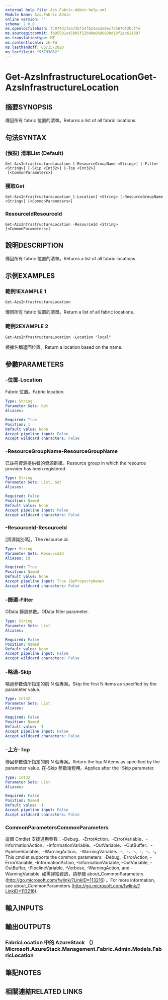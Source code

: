 ```yaml
---
external help file: Azs.Fabric.Admin-help.xml
Module Name: Azs.Fabric.Admin
online version: ''
schema: 2.0.0
ms.openlocfilehash: fc074d17ea73bf54f623ea3e8ec72567ef2bcffe
ms.sourcegitcommit: fb95591c45bb5f12b98e0690938d18f2ec611897
ms.translationtype: MT
ms.contentlocale: zh-TW
ms.lasthandoff: 03/15/2020
ms.locfileid: "93793862"
---
```

# <span data-ttu-id="25a33-101">Get-AzsInfrastructureLocation</span><span class="sxs-lookup"><span data-stu-id="25a33-101">Get-AzsInfrastructureLocation</span></span>

## <span data-ttu-id="25a33-102">摘要</span><span class="sxs-lookup"><span data-stu-id="25a33-102">SYNOPSIS</span></span>
<span data-ttu-id="25a33-103">傳回所有 fabric 位置的清單。</span><span class="sxs-lookup"><span data-stu-id="25a33-103">Returns a list of all fabric locations.</span></span>

## <span data-ttu-id="25a33-104">句法</span><span class="sxs-lookup"><span data-stu-id="25a33-104">SYNTAX</span></span>

### <span data-ttu-id="25a33-105"> (預設) 清單</span><span class="sxs-lookup"><span data-stu-id="25a33-105">List (Default)</span></span>
```
Get-AzsInfrastructureLocation [-ResourceGroupName <String>] [-Filter <String>] [-Skip <Int32>] [-Top <Int32>]
 [<CommonParameters>]
```

### <span data-ttu-id="25a33-106">獲取</span><span class="sxs-lookup"><span data-stu-id="25a33-106">Get</span></span>
```
Get-AzsInfrastructureLocation [-Location] <String> [-ResourceGroupName <String>] [<CommonParameters>]
```

### <span data-ttu-id="25a33-107">ResourceId</span><span class="sxs-lookup"><span data-stu-id="25a33-107">ResourceId</span></span>
```
Get-AzsInfrastructureLocation -ResourceId <String> [<CommonParameters>]
```

## <span data-ttu-id="25a33-108">說明</span><span class="sxs-lookup"><span data-stu-id="25a33-108">DESCRIPTION</span></span>
<span data-ttu-id="25a33-109">傳回所有 fabric 位置的清單。</span><span class="sxs-lookup"><span data-stu-id="25a33-109">Returns a list of all fabric locations.</span></span>

## <span data-ttu-id="25a33-110">示例</span><span class="sxs-lookup"><span data-stu-id="25a33-110">EXAMPLES</span></span>

### <span data-ttu-id="25a33-111">範例1</span><span class="sxs-lookup"><span data-stu-id="25a33-111">EXAMPLE 1</span></span>
```
Get-AzsInfrastructureLocation
```

<span data-ttu-id="25a33-112">傳回所有 fabric 位置的清單。</span><span class="sxs-lookup"><span data-stu-id="25a33-112">Return a list of all fabric locations.</span></span>

### <span data-ttu-id="25a33-113">範例2</span><span class="sxs-lookup"><span data-stu-id="25a33-113">EXAMPLE 2</span></span>
```
Get-AzsInfrastructureLocation -Location "local"
```

<span data-ttu-id="25a33-114">根據名稱返回位置。</span><span class="sxs-lookup"><span data-stu-id="25a33-114">Return a location based on the name.</span></span>

## <span data-ttu-id="25a33-115">參數</span><span class="sxs-lookup"><span data-stu-id="25a33-115">PARAMETERS</span></span>

### <span data-ttu-id="25a33-116">-位置</span><span class="sxs-lookup"><span data-stu-id="25a33-116">-Location</span></span>
<span data-ttu-id="25a33-117">Fabric 位置。</span><span class="sxs-lookup"><span data-stu-id="25a33-117">Fabric location.</span></span>

```yaml
Type: String
Parameter Sets: Get
Aliases:

Required: True
Position: 1
Default value: None
Accept pipeline input: False
Accept wildcard characters: False
```

### <span data-ttu-id="25a33-118">-ResourceGroupName</span><span class="sxs-lookup"><span data-stu-id="25a33-118">-ResourceGroupName</span></span>
<span data-ttu-id="25a33-119">已註冊資源提供者的資源群組。</span><span class="sxs-lookup"><span data-stu-id="25a33-119">Resource group in which the resource provider has been registered.</span></span>

```yaml
Type: String
Parameter Sets: List, Get
Aliases:

Required: False
Position: Named
Default value: None
Accept pipeline input: False
Accept wildcard characters: False
```

### <span data-ttu-id="25a33-120">-ResourceId</span><span class="sxs-lookup"><span data-stu-id="25a33-120">-ResourceId</span></span>
<span data-ttu-id="25a33-121">[資源識別碼]。</span><span class="sxs-lookup"><span data-stu-id="25a33-121">The resource id.</span></span>

```yaml
Type: String
Parameter Sets: ResourceId
Aliases: id

Required: True
Position: Named
Default value: None
Accept pipeline input: True (ByPropertyName)
Accept wildcard characters: False
```

### <span data-ttu-id="25a33-122">-篩選</span><span class="sxs-lookup"><span data-stu-id="25a33-122">-Filter</span></span>
<span data-ttu-id="25a33-123">OData 篩選參數。</span><span class="sxs-lookup"><span data-stu-id="25a33-123">OData filter parameter.</span></span>

```yaml
Type: String
Parameter Sets: List
Aliases:

Required: False
Position: Named
Default value: None
Accept pipeline input: False
Accept wildcard characters: False
```

### <span data-ttu-id="25a33-124">-略過</span><span class="sxs-lookup"><span data-stu-id="25a33-124">-Skip</span></span>
<span data-ttu-id="25a33-125">略過參數值所指定的前 N 個專案。</span><span class="sxs-lookup"><span data-stu-id="25a33-125">Skip the first N items as specified by the parameter value.</span></span>

```yaml
Type: Int32
Parameter Sets: List
Aliases:

Required: False
Position: Named
Default value: -1
Accept pipeline input: False
Accept wildcard characters: False
```

### <span data-ttu-id="25a33-126">-上方</span><span class="sxs-lookup"><span data-stu-id="25a33-126">-Top</span></span>
<span data-ttu-id="25a33-127">傳回參數值所指定的前 N 個專案。</span><span class="sxs-lookup"><span data-stu-id="25a33-127">Return the top N items as specified by the parameter value.</span></span>
<span data-ttu-id="25a33-128">在-Skip 參數後套用。</span><span class="sxs-lookup"><span data-stu-id="25a33-128">Applies after the -Skip parameter.</span></span>

```yaml
Type: Int32
Parameter Sets: List
Aliases:

Required: False
Position: Named
Default value: -1
Accept pipeline input: False
Accept wildcard characters: False
```

### <span data-ttu-id="25a33-129">CommonParameters</span><span class="sxs-lookup"><span data-stu-id="25a33-129">CommonParameters</span></span>
<span data-ttu-id="25a33-130">這個 Cmdlet 支援通用參數：-Debug、-ErrorAction、-ErrorVariable、-InformationAction、-InformationVariable、-OutVariable、-OutBuffer、-PipelineVariable、-WarningAction、-WarningVariable、-、-、-、-、-、-。</span><span class="sxs-lookup"><span data-stu-id="25a33-130">This cmdlet supports the common parameters: -Debug, -ErrorAction, -ErrorVariable, -InformationAction, -InformationVariable, -OutVariable, -OutBuffer, -PipelineVariable, -Verbose, -WarningAction, and -WarningVariable.</span></span> <span data-ttu-id="25a33-131">如需詳細資訊，請參閱 about_CommonParameters (http://go.microsoft.com/fwlink/?LinkID=113216) 。</span><span class="sxs-lookup"><span data-stu-id="25a33-131">For more information, see about_CommonParameters (http://go.microsoft.com/fwlink/?LinkID=113216).</span></span>

## <span data-ttu-id="25a33-132">輸入</span><span class="sxs-lookup"><span data-stu-id="25a33-132">INPUTS</span></span>

## <span data-ttu-id="25a33-133">輸出</span><span class="sxs-lookup"><span data-stu-id="25a33-133">OUTPUTS</span></span>

### <span data-ttu-id="25a33-134">FabricLocation 中的 AzureStack （）</span><span class="sxs-lookup"><span data-stu-id="25a33-134">Microsoft.AzureStack.Management.Fabric.Admin.Models.FabricLocation</span></span>

## <span data-ttu-id="25a33-135">筆記</span><span class="sxs-lookup"><span data-stu-id="25a33-135">NOTES</span></span>

## <span data-ttu-id="25a33-136">相關連結</span><span class="sxs-lookup"><span data-stu-id="25a33-136">RELATED LINKS</span></span>
